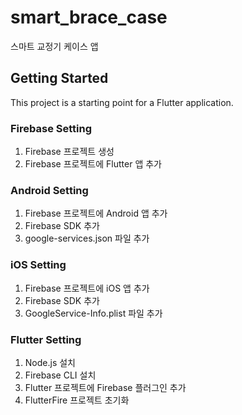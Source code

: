 # smart_brace_case

스마트 교정기 케이스 앱

## Getting Started

This project is a starting point for a Flutter application.

### Firebase Setting

1. Firebase 프로젝트 생성
2. Firebase 프로젝트에 Flutter 앱 추가

### Android Setting

1. Firebase 프로젝트에 Android 앱 추가
2. Firebase SDK 추가
3. google-services.json 파일 추가

### iOS Setting

1. Firebase 프로젝트에 iOS 앱 추가
2. Firebase SDK 추가
3. GoogleService-Info.plist 파일 추가

### Flutter Setting

1. Node.js 설치
2. Firebase CLI 설치
3. Flutter 프로젝트에 Firebase 플러그인 추가
4. FlutterFire 프로젝트 초기화
